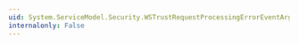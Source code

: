 ```yaml
---
uid: System.ServiceModel.Security.WSTrustRequestProcessingErrorEventArgs.#ctor(System.String,System.Exception)
internalonly: False
---
```

